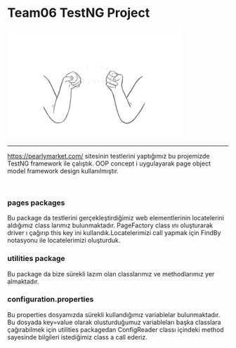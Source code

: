 # Team06 TestNG Project
<img align=above width=400 src="https://github.com/SenaYcdl/SenaYcdl/blob/main/8eeb4e7f65f40cc83a72f7b66d1d9b81.gif" />


<hr/>

https://pearlymarket.com/ sitesinin testlerini yaptığımız bu projemizde TestNG framework ile çalıştık.
OOP concept i uygulayarak page object model framework design kullanılmıştır.

<br/>

### pages packages <br/>
Bu package da testlerini gerçekleştirdiğimiz web elementlerinin locatelerini aldığımız 
class larımız bulunmaktadır. PageFactory class ını oluşturarak driver ı çağırıp this key ini
kullandık.Locatelerimizi call yapmak için FindBy notasyonu ile locatelerimizi oluşturduk.

### utilities package <br/>
Bu package da bize sürekli lazım olan classlarımız ve methodlarımız yer almaktadır.

### configuration.properties <br/>
Bu properties dosyamızda sürekli kullandığımız variablelar bulunmaktadır. Bu dosyada key=value
olarak olusturduğumuz variableları başka classlara çağırabilmek için utilities packagedan 
ConfigReader classı içindeki method sayesinde bilgileri istediğimiz class a call ederiz.


